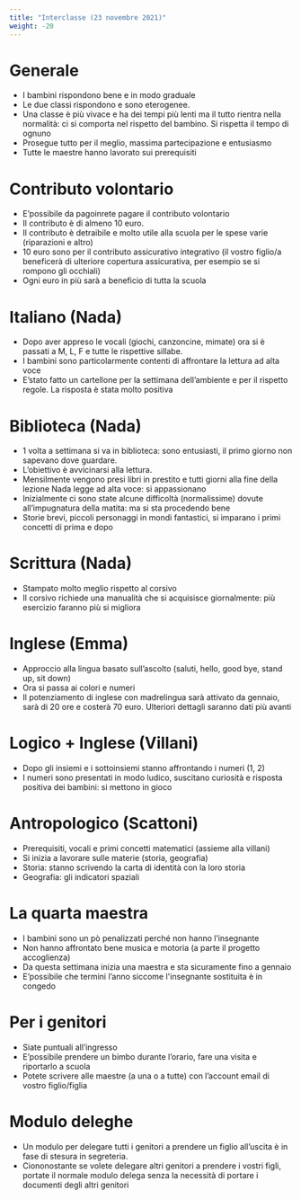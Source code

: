```yaml
---
title: "Interclasse (23 novembre 2021)"
weight: -20
---
```


# Generale
* I bambini rispondono bene e in modo graduale
* Le due classi rispondono e sono eterogenee. 
* Una classe è più vivace e ha dei tempi più lenti ma il tutto rientra nella normalità: ci si comporta nel rispetto del bambino. Si rispetta il tempo di ognuno
* Prosegue tutto per il meglio, massima partecipazione e entusiasmo
* Tutte le maestre hanno lavorato sui prerequisiti

# Contributo volontario
* E’possibile da pagoinrete pagare il contributo volontario
* Il contributo è di almeno 10 euro.
* Il contributo è detraibile e molto utile alla scuola per le spese varie (riparazioni e altro)
* 10 euro sono per il contributo assicurativo integrativo (il vostro figlio/a beneficerà di ulteriore copertura assicurativa, per esempio se si rompono gli occhiali)
* Ogni euro in più sarà a beneficio di tutta la scuola

# Italiano (Nada)
* Dopo aver appreso le vocali (giochi, canzoncine, mimate) ora si è passati a M, L, F e tutte le rispettive sillabe.
* I bambini sono particolarmente contenti di affrontare la lettura ad alta voce
* E’stato fatto un cartellone per la settimana dell’ambiente e per il rispetto regole. La risposta è stata molto positiva

# Biblioteca (Nada)
* 1 volta a settimana si va in biblioteca: sono entusiasti, il primo giorno non sapevano dove guardare.
* L’obiettivo è avvicinarsi alla lettura.
* Mensilmente vengono presi libri in prestito e tutti giorni alla fine della lezione Nada legge ad alta voce: si appassionano
* Inizialmente ci sono state alcune difficoltà (normalissime) dovute all’impugnatura della matita: ma si sta procedendo bene
* Storie brevi, piccoli personaggi in mondi fantastici, si imparano i primi concetti di prima e dopo

# Scrittura (Nada)
* Stampato molto meglio rispetto al corsivo
* Il corsivo richiede una manualità che si acquisisce giornalmente: più esercizio faranno più si migliora

# Inglese (Emma)
* Approccio alla lingua basato sull’ascolto (saluti, hello, good bye, stand up, sit down)
* Ora si passa ai colori e numeri
* Il potenziamento di inglese con madrelingua sarà attivato da gennaio, sarà di 20 ore e costerà 70 euro. Ulteriori dettagli saranno dati più avanti

# Logico + Inglese (Villani)
* Dopo gli insiemi e i sottoinsiemi stanno affrontando i numeri (1, 2)
* I numeri sono presentati in modo ludico, suscitano curiosità e risposta positiva dei bambini: si mettono in gioco

# Antropologico (Scattoni)
* Prerequisiti, vocali e primi concetti matematici (assieme alla villani)
* Si inizia a lavorare sulle materie (storia, geografia) 
* Storia: stanno scrivendo la carta di identità con la loro storia
* Geografia: gli indicatori spaziali

# La quarta maestra
* I bambini sono un pò penalizzati perché non hanno l’insegnante
* Non hanno affrontato bene musica e motoria (a parte il progetto accoglienza)
* Da questa settimana inizia una maestra e sta sicuramente fino a gennaio
* E’possibile che termini l’anno siccome l'insegnante sostituita è in congedo

# Per i genitori
* Siate puntuali all’ingresso
* E’possibile prendere un bimbo durante l’orario, fare una visita e riportarlo a scuola
* Potete scrivere alle maestre (a una o a tutte) con l’account email di vostro figlio/figlia 

# Modulo deleghe
* Un modulo per delegare tutti i genitori a prendere un figlio all’uscita è in fase di stesura in segreteria.
* Ciononostante se volete delegare altri genitori a prendere i vostri figli, portate il normale modulo delega senza la necessità di portare i documenti degli altri genitori

